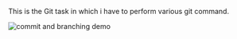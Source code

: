 This is the Git task in which i have to perform various git command.


![commit and branching demo](https://github.com/sumeetdubeywdm/GitDemo/assets/135798946/afbf5895-f098-417b-b9fc-5833f2d8d57c)
